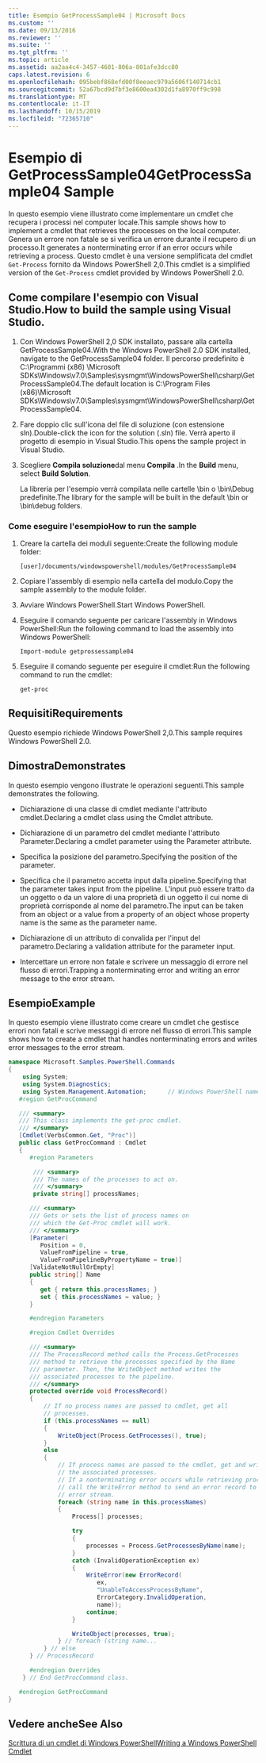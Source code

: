 ```yaml
---
title: Esempio GetProcessSample04 | Microsoft Docs
ms.custom: ''
ms.date: 09/13/2016
ms.reviewer: ''
ms.suite: ''
ms.tgt_pltfrm: ''
ms.topic: article
ms.assetid: aa2aa4c4-3457-4601-806a-801afe3dcc80
caps.latest.revision: 6
ms.openlocfilehash: 095bebf868efd00f8eeaec979a5606f140714cb1
ms.sourcegitcommit: 52a67bcd9d7bf3e8600ea4302d1fa8970ff9c998
ms.translationtype: MT
ms.contentlocale: it-IT
ms.lasthandoff: 10/15/2019
ms.locfileid: "72365710"
---
```

# <a name="getprocesssample04-sample"></a><span data-ttu-id="efe0e-102">Esempio di GetProcessSample04</span><span class="sxs-lookup"><span data-stu-id="efe0e-102">GetProcessSample04 Sample</span></span>

<span data-ttu-id="efe0e-103">In questo esempio viene illustrato come implementare un cmdlet che recupera i processi nel computer locale.</span><span class="sxs-lookup"><span data-stu-id="efe0e-103">This sample shows how to implement a cmdlet that retrieves the processes on the local computer.</span></span> <span data-ttu-id="efe0e-104">Genera un errore non fatale se si verifica un errore durante il recupero di un processo.</span><span class="sxs-lookup"><span data-stu-id="efe0e-104">It generates a nonterminating error if an error occurs while retrieving a process.</span></span> <span data-ttu-id="efe0e-105">Questo cmdlet è una versione semplificata del cmdlet `Get-Process` fornito da Windows PowerShell 2,0.</span><span class="sxs-lookup"><span data-stu-id="efe0e-105">This cmdlet is a simplified version of the `Get-Process` cmdlet provided by Windows PowerShell 2.0.</span></span>

## <a name="how-to-build-the-sample-using-visual-studio"></a><span data-ttu-id="efe0e-106">Come compilare l'esempio con Visual Studio.</span><span class="sxs-lookup"><span data-stu-id="efe0e-106">How to build the sample using Visual Studio.</span></span>

1. <span data-ttu-id="efe0e-107">Con Windows PowerShell 2,0 SDK installato, passare alla cartella GetProcessSample04.</span><span class="sxs-lookup"><span data-stu-id="efe0e-107">With the Windows PowerShell 2.0 SDK installed, navigate to the GetProcessSample04 folder.</span></span> <span data-ttu-id="efe0e-108">Il percorso predefinito è C:\Programmi (x86) \Microsoft SDKs\Windows\v7.0\Samples\sysmgmt\WindowsPowerShell\csharp\GetProcessSample04.</span><span class="sxs-lookup"><span data-stu-id="efe0e-108">The default location is C:\Program Files (x86)\Microsoft SDKs\Windows\v7.0\Samples\sysmgmt\WindowsPowerShell\csharp\GetProcessSample04.</span></span>

2. <span data-ttu-id="efe0e-109">Fare doppio clic sull'icona del file di soluzione (con estensione sln).</span><span class="sxs-lookup"><span data-stu-id="efe0e-109">Double-click the icon for the solution (.sln) file.</span></span> <span data-ttu-id="efe0e-110">Verrà aperto il progetto di esempio in Visual Studio.</span><span class="sxs-lookup"><span data-stu-id="efe0e-110">This opens the sample project in Visual Studio.</span></span>

3. <span data-ttu-id="efe0e-111">Scegliere **Compila soluzione**dal menu **Compila** .</span><span class="sxs-lookup"><span data-stu-id="efe0e-111">In the **Build** menu, select **Build Solution**.</span></span>

    <span data-ttu-id="efe0e-112">La libreria per l'esempio verrà compilata nelle cartelle \bin o \bin\Debug predefinite.</span><span class="sxs-lookup"><span data-stu-id="efe0e-112">The library for the sample will be built in the default \bin or \bin\debug folders.</span></span>

### <a name="how-to-run-the-sample"></a><span data-ttu-id="efe0e-113">Come eseguire l'esempio</span><span class="sxs-lookup"><span data-stu-id="efe0e-113">How to run the sample</span></span>

1. <span data-ttu-id="efe0e-114">Creare la cartella dei moduli seguente:</span><span class="sxs-lookup"><span data-stu-id="efe0e-114">Create the following module folder:</span></span>

    `[user]/documents/windowspowershell/modules/GetProcessSample04`

2. <span data-ttu-id="efe0e-115">Copiare l'assembly di esempio nella cartella del modulo.</span><span class="sxs-lookup"><span data-stu-id="efe0e-115">Copy the sample assembly to the module folder.</span></span>

3. <span data-ttu-id="efe0e-116">Avviare Windows PowerShell.</span><span class="sxs-lookup"><span data-stu-id="efe0e-116">Start Windows PowerShell.</span></span>

4. <span data-ttu-id="efe0e-117">Eseguire il comando seguente per caricare l'assembly in Windows PowerShell:</span><span class="sxs-lookup"><span data-stu-id="efe0e-117">Run the following command to load the assembly into Windows PowerShell:</span></span>

    `Import-module getprossessample04`

5. <span data-ttu-id="efe0e-118">Eseguire il comando seguente per eseguire il cmdlet:</span><span class="sxs-lookup"><span data-stu-id="efe0e-118">Run the following command to run the cmdlet:</span></span>

    `get-proc`

## <a name="requirements"></a><span data-ttu-id="efe0e-119">Requisiti</span><span class="sxs-lookup"><span data-stu-id="efe0e-119">Requirements</span></span>

<span data-ttu-id="efe0e-120">Questo esempio richiede Windows PowerShell 2,0.</span><span class="sxs-lookup"><span data-stu-id="efe0e-120">This sample requires Windows PowerShell 2.0.</span></span>

## <a name="demonstrates"></a><span data-ttu-id="efe0e-121">Dimostra</span><span class="sxs-lookup"><span data-stu-id="efe0e-121">Demonstrates</span></span>

<span data-ttu-id="efe0e-122">In questo esempio vengono illustrate le operazioni seguenti.</span><span class="sxs-lookup"><span data-stu-id="efe0e-122">This sample demonstrates the following.</span></span>

- <span data-ttu-id="efe0e-123">Dichiarazione di una classe di cmdlet mediante l'attributo cmdlet.</span><span class="sxs-lookup"><span data-stu-id="efe0e-123">Declaring a cmdlet class using the Cmdlet attribute.</span></span>

- <span data-ttu-id="efe0e-124">Dichiarazione di un parametro del cmdlet mediante l'attributo Parameter.</span><span class="sxs-lookup"><span data-stu-id="efe0e-124">Declaring a cmdlet parameter using the Parameter attribute.</span></span>

- <span data-ttu-id="efe0e-125">Specifica la posizione del parametro.</span><span class="sxs-lookup"><span data-stu-id="efe0e-125">Specifying the position of the parameter.</span></span>

- <span data-ttu-id="efe0e-126">Specifica che il parametro accetta input dalla pipeline.</span><span class="sxs-lookup"><span data-stu-id="efe0e-126">Specifying that the parameter takes input from the pipeline.</span></span> <span data-ttu-id="efe0e-127">L'input può essere tratto da un oggetto o da un valore di una proprietà di un oggetto il cui nome di proprietà corrisponde al nome del parametro.</span><span class="sxs-lookup"><span data-stu-id="efe0e-127">The input can be taken from an object or a value from a property of an object whose property name is the same as the parameter name.</span></span>

- <span data-ttu-id="efe0e-128">Dichiarazione di un attributo di convalida per l'input del parametro.</span><span class="sxs-lookup"><span data-stu-id="efe0e-128">Declaring a validation attribute for the parameter input.</span></span>

- <span data-ttu-id="efe0e-129">Intercettare un errore non fatale e scrivere un messaggio di errore nel flusso di errori.</span><span class="sxs-lookup"><span data-stu-id="efe0e-129">Trapping a nonterminating error and writing an error message to the error stream.</span></span>

## <a name="example"></a><span data-ttu-id="efe0e-130">Esempio</span><span class="sxs-lookup"><span data-stu-id="efe0e-130">Example</span></span>

<span data-ttu-id="efe0e-131">In questo esempio viene illustrato come creare un cmdlet che gestisce errori non fatali e scrive messaggi di errore nel flusso di errori.</span><span class="sxs-lookup"><span data-stu-id="efe0e-131">This sample shows how to create a cmdlet that handles nonterminating errors and writes error messages to the error stream.</span></span>

```csharp
namespace Microsoft.Samples.PowerShell.Commands
{
    using System;
    using System.Diagnostics;
    using System.Management.Automation;      // Windows PowerShell namespace.
   #region GetProcCommand

   /// <summary>
   /// This class implements the get-proc cmdlet.
   /// </summary>
   [Cmdlet(VerbsCommon.Get, "Proc")]
   public class GetProcCommand : Cmdlet
   {
      #region Parameters

       /// <summary>
       /// The names of the processes to act on.
       /// </summary>
       private string[] processNames;

      /// <summary>
      /// Gets or sets the list of process names on
      /// which the Get-Proc cmdlet will work.
      /// </summary>
      [Parameter(
         Position = 0,
         ValueFromPipeline = true,
         ValueFromPipelineByPropertyName = true)]
      [ValidateNotNullOrEmpty]
      public string[] Name
      {
         get { return this.processNames; }
         set { this.processNames = value; }
      }

      #endregion Parameters

      #region Cmdlet Overrides

      /// <summary>
      /// The ProcessRecord method calls the Process.GetProcesses
      /// method to retrieve the processes specified by the Name
      /// parameter. Then, the WriteObject method writes the
      /// associated processes to the pipeline.
      /// </summary>
      protected override void ProcessRecord()
      {
          // If no process names are passed to cmdlet, get all
          // processes.
          if (this.processNames == null)
          {
              WriteObject(Process.GetProcesses(), true);
          }
          else
          {
              // If process names are passed to the cmdlet, get and write
              // the associated processes.
              // If a nonterminating error occurs while retrieving processes,
              // call the WriteError method to send an error record to the
              // error stream.
              foreach (string name in this.processNames)
              {
                  Process[] processes;

                  try
                  {
                      processes = Process.GetProcessesByName(name);
                  }
                  catch (InvalidOperationException ex)
                  {
                      WriteError(new ErrorRecord(
                         ex,
                         "UnableToAccessProcessByName",
                         ErrorCategory.InvalidOperation,
                         name));
                      continue;
                  }

                  WriteObject(processes, true);
              } // foreach (string name...
          } // else
      } // ProcessRecord

      #endregion Overrides
    } // End GetProcCommand class.

   #endregion GetProcCommand
}
```

## <a name="see-also"></a><span data-ttu-id="efe0e-132">Vedere anche</span><span class="sxs-lookup"><span data-stu-id="efe0e-132">See Also</span></span>

[<span data-ttu-id="efe0e-133">Scrittura di un cmdlet di Windows PowerShell</span><span class="sxs-lookup"><span data-stu-id="efe0e-133">Writing a Windows PowerShell Cmdlet</span></span>](./writing-a-windows-powershell-cmdlet.md)
